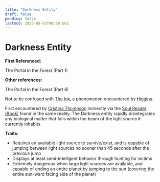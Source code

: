 ```yaml
---
title: "Darkness Entity"
draft: false
pending: false
lastmod: 2025-08-01T00:00:00Z
---
```


# Darkness Entity

**First Referenced:**

The Portal in the Forest (Part 1)

**Other references:**

The Portal in the Forest (Part 6)

Not to be confused with [The Ink](/unknown/the-ink/), a phenomenon encountered by [Higgins](/people/higgins/).

First encountered by [Cristina Thompson](/people/cristina-thompson/) indirectly via the [Soul Reader (Book)](/devices/soul-reader-book/) found in the same reality. The Darkness entity rapidly disintegrates any biological matter that falls within the beam of the light source it currently inhabits.

**Traits:**

- Requires an available light source to survive/exist, and is capable of jumping between light sources no sooner than 45 seconds after the previous jump
- Displays at least semi-intelligent behavior through hunting for victims
- Extremely dangerous when large light sources are available, and capable of ending an entire planet by jumping to the sun (covering the entire sun-ward facing side of the planet)
